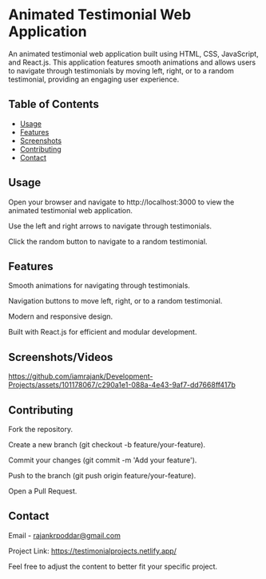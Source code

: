 # Animated Testimonial Web Application

An animated testimonial web application built using HTML, CSS, JavaScript, and React.js. This application features smooth animations and allows users to navigate through testimonials by moving left, right, or to a random testimonial, providing an engaging user experience.

## Table of Contents

- [Usage](#usage)
- [Features](#features)
- [Screenshots](#screenshots)
- [Contributing](#contributing)
- [Contact](#contact)

## Usage

Open your browser and navigate to http://localhost:3000 to view the animated testimonial web application.

Use the left and right arrows to navigate through testimonials.

Click the random button to navigate to a random testimonial.


## Features

Smooth animations for navigating through testimonials.

Navigation buttons to move left, right, or to a random testimonial.

Modern and responsive design.

Built with React.js for efficient and modular development.

## Screenshots/Videos

https://github.com/iamrajank/Development-Projects/assets/101178067/c290a1e1-088a-4e43-9af7-dd7668ff417b


## Contributing

Fork the repository.

Create a new branch (git checkout -b feature/your-feature).

Commit your changes (git commit -m 'Add your feature').

Push to the branch (git push origin feature/your-feature).

Open a Pull Request.

## Contact

Email - rajankrpoddar@gmail.com

Project Link: https://testimonialprojects.netlify.app/

Feel free to adjust the content to better fit your specific project.


